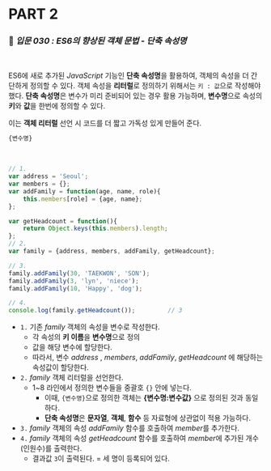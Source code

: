 # PART 2

###  :pencil: ***입문 030 :  ES6의 향상된 객체 문법 - 단축 속성명***

<br>

ES6에 새로 추가된 *JavaScript* 기능인 **단축 속성명**을 활용하여, 객체의 속성을 더 간단하게 정의할 수 있다. 객체 속성을 **리터럴**로 정의하기 위해서는 `키 : 값`으로 작성해야 했다. **단축 속성명**은 변수가 미리 준비되어 있는 경우 활용 가능하며, **변수명**으로 속성의 **키**와 **값**을 한번에 정의할 수 있다. 

이는 **객체 리터럴** 선언 시 코드를 더 짧고 가독성 있게 만들어 준다.

```javascript
{변수명}
```

<br>

```javascript
// 1.
var address = 'Seoul';
var members = {};
var addFamily = function(age, name, role){
    this.members[role] = {age, name};
};

var getHeadcount = function(){
    return Object.keys(this.members).length;
};
// 2.
var family = {address, members, addFamily, getHeadcount};

// 3.
family.addFamily(30, 'TAEKWON', 'SON');
family.addFamily(3, 'lyn', 'niece');
family.addFamily(10, 'Happy', 'dog');

// 4.
console.log(family.getHeadcount());			// 3
```

- `1.` 기존 *family* 객체의 속성을 변수로 작성한다. 
  - 각 속성의 **키 이름**을 **변수명**으로 정의
  - 값을 해당 변수에 할당한다.
  - 따라서, 변수 *address* , *members*, *addFamily*, *getHeadcount* 에 해당하는 속성값이 할당한다.
- `2.` *family* 객체 리터럴을 선언한다. 
  - 1~8 라인에서 정의한 변수들을 중괄호 `{}` 안에 넣는다.
    - 이때, `{변수명}`으로 정의한 객체는 **{변수명:변수값}** 으로 정의된 것과 동일하다.
    - **단축 속성명**은 **문자열**, **객체**, **함수** 등 자료형에 상관없이 적용 가능하다.
- `3.` *family* 객체의 속성 *addFamily* 함수를 호출하여 *member*를 추가한다.
- `4.` *family* 객체의 속성 *getHeadcount* 함수를 호출하여 *member*에 추가된 개수(인원수)를 출력한다. 
  - 결과값 `3`이 출력된다. = 세 명이 등록되어 있다.

